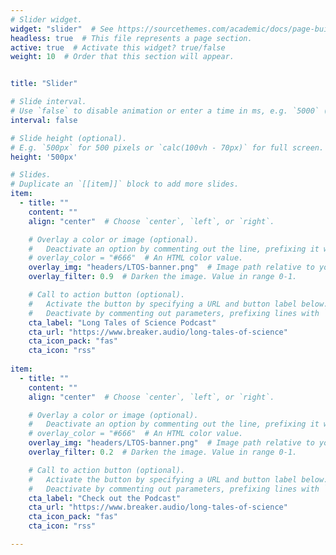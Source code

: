 ```yaml
---
# Slider widget.
widget: "slider"  # See https://sourcethemes.com/academic/docs/page-builder/
headless: true  # This file represents a page section.
active: true  # Activate this widget? true/false
weight: 10  # Order that this section will appear.


title: "Slider"

# Slide interval.
# Use `false` to disable animation or enter a time in ms, e.g. `5000` (5s).
interval: false

# Slide height (optional).
# E.g. `500px` for 500 pixels or `calc(100vh - 70px)` for full screen.
height: '500px'

# Slides.
# Duplicate an `[[item]]` block to add more slides.
item: 
  - title: ""
    content: ""
    align: "center"  # Choose `center`, `left`, or `right`.

    # Overlay a color or image (optional).
    #   Deactivate an option by commenting out the line, prefixing it with `#`.
    # overlay_color = "#666"  # An HTML color value.
    overlay_img: "headers/LTOS-banner.png"  # Image path relative to your `static/img/` folder.
    overlay_filter: 0.9  # Darken the image. Value in range 0-1.

    # Call to action button (optional).
    #   Activate the button by specifying a URL and button label below.
    #   Deactivate by commenting out parameters, prefixing lines with `#`.
    cta_label: "Long Tales of Science Podcast"
    cta_url: "https://www.breaker.audio/long-tales-of-science"
    cta_icon_pack: "fas"
    cta_icon: "rss"
    
item: 
  - title: ""
    content: ""
    align: "center"  # Choose `center`, `left`, or `right`.

    # Overlay a color or image (optional).
    #   Deactivate an option by commenting out the line, prefixing it with `#`.
    # overlay_color = "#666"  # An HTML color value.
    overlay_img: "headers/LTOS-banner.png"  # Image path relative to your `static/img/` folder.
    overlay_filter: 0.2  # Darken the image. Value in range 0-1.

    # Call to action button (optional).
    #   Activate the button by specifying a URL and button label below.
    #   Deactivate by commenting out parameters, prefixing lines with `#`.
    cta_label: "Check out the Podcast"
    cta_url: "https://www.breaker.audio/long-tales-of-science"
    cta_icon_pack: "fas"
    cta_icon: "rss"

---
```

